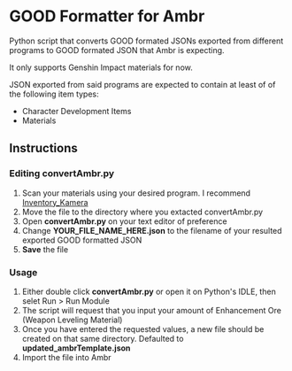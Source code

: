 # GOOD Formatter for Ambr

Python script that converts GOOD formated JSONs exported from different programs to GOOD formated JSON that Ambr is expecting.

It only supports Genshin Impact materials for now.

JSON exported from said programs are expected to contain at least of of the following item types:
- Character Development Items
- Materials

## Instructions
### Editing convertAmbr.py
1) Scan your materials using your desired program. I recommend [Inventory_Kamera](https://github.com/Andrewthe13th/Inventory_Kamera/)
2) Move the file to the directory where you extacted convertAmbr.py
3) Open **convertAmbr.py** on your text editor of preference
4) Change **YOUR_FILE_NAME_HERE.json** to the filename of your resulted exported GOOD formatted JSON
5) **Save** the file

### Usage

1) Either double click **convertAmbr.py** or open it on Python's IDLE, then selet Run > Run Module
2) The script will request that you input your amount of Enhancement Ore (Weapon Leveling Material)
3) Once you have entered the requested values, a new file should be created on that same directory. Defaulted to **updated_ambrTemplate.json**
4) Import the file into Ambr
